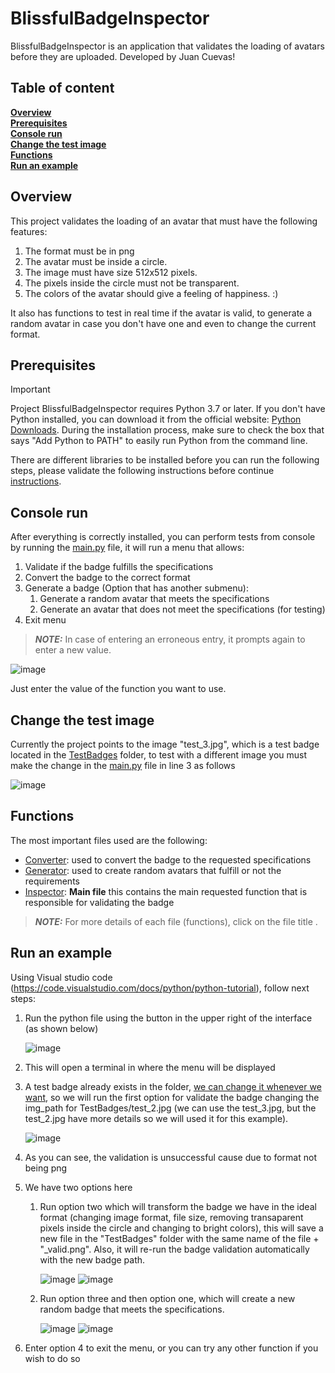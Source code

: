 # BlissfulBadgeInspector
BlissfulBadgeInspector is an application that validates the loading of avatars before they are uploaded. Developed by Juan Cuevas!

## Table of content
**[Overview](#overview)**<br>
**[Prerequisites](#prerequisites)**<br>
**[Console run](#console-run)**<br>
**[Change the test image](#change-the-test-image)**<br>
**[Functions](#functions)**<br>
**[Run an example](#run-an-example)**<br>

## Overview

This project validates the loading of an avatar that must have the following features:
1. The format must be in png
2. The avatar must be inside a circle.
3. The image must have size 512x512 pixels.
4. The pixels inside the circle must not be transparent.
5. The colors of the avatar should give a feeling of happiness. :)

It also has functions to test in real time if the avatar is valid, to generate a random avatar in case you don't have one and even to change the current format.

## Prerequisites

> [!IMPORTANT]
> 
> Project BlissfulBadgeInspector requires Python 3.7 or later. If you don't have Python installed, you can download it from the official website: [Python Downloads](https://www.python.org/downloads/).
> During the installation process, make sure to check the box that says "Add Python to PATH" to easily run Python from the command line. 
> 
> There are different libraries to be installed before you can run the following steps, please validate the following instructions before continue [instructions](prerequisites_instructions.md).

## Console run

After everything is correctly installed, you can perform tests from console by running the [main.py](main.py) file, it will run a menu that allows:

1. Validate if the badge fulfills the specifications
2. Convert the badge to the correct format
3. Generate a badge (Option that has another submenu):
   1. Generate a random avatar that meets the specifications
   2. Generate an avatar that does not meet the specifications (for testing)
4. Exit menu
> **_NOTE:_**  In case of entering an erroneous entry, it prompts again to enter a new value.

![image](https://github.com/JuanCuevas2207/BlissfulBadgeInspector/assets/67801108/f8321dd6-d2bd-4a7c-8d2c-867b543afde6)

Just enter the value of the function you want to use.

## Change the test image

Currently the project points to the image "test_3.jpg", which is a test badge located in the [TestBadges](TestBadges) folder, to test with a different image you must make the change in the [main.py](main.py) file in line 3 as follows 

![image](https://github.com/JuanCuevas2207/BlissfulBadgeInspector/assets/67801108/50e11165-99ce-4016-ba50-ad595473498d)

## Functions

The most important files used are the following: 
* [Converter](converter.md): used to convert the badge to the requested specifications
* [Generator](generator.md): used to create random avatars that fulfill or not the requirements
* [Inspector](inspector.md): **Main file** this contains the main requested function that is responsible for validating the badge
> **_NOTE:_**  For more details of each file (functions), click on the file title .

## Run an example

Using Visual studio code (https://code.visualstudio.com/docs/python/python-tutorial), follow next steps:

1. Run the python file using the button in the upper right of the interface (as shown below)

   ![image](https://github.com/JuanCuevas2207/BlissfulBadgeInspector/assets/67801108/24747f3e-b2c2-4f9c-96bd-629cfde46aa4)

2. This will open a terminal in where the menu will be displayed
3. A test badge already exists in the folder, [we can change it whenever we want](#change-the-test-image), so we will run the first option for validate the badge changing the img_path for TestBadges/test_2.jpg (we can use the test_3.jpg, but the test_2.jpg have more details so we will used it for this example).

   ![image](https://github.com/JuanCuevas2207/BlissfulBadgeInspector/assets/67801108/6412685a-9db7-43b6-8989-73f3f493cd56)

4. As you can see, the validation is unsuccessful cause due to format not being png
5. We have two options here
   1. Run option two which will transform the badge we have in the ideal format (changing image format, file size, removing transaparent pixels inside the circle and changing to bright colors), this will save a new file in the "TestBadges" folder with the same name of the file + "_valid.png". Also, it will re-run the badge validation automatically with the new badge path.

      ![image](https://github.com/JuanCuevas2207/BlissfulBadgeInspector/assets/67801108/503189ab-0ea5-4649-9fa3-e0d86b72ba66)
      ![image](https://github.com/JuanCuevas2207/BlissfulBadgeInspector/assets/67801108/265b596a-a178-4305-94e3-26b4114af496)

   3. Run option three and then option one, which will create a new random badge that meets the specifications.

      ![image](https://github.com/JuanCuevas2207/BlissfulBadgeInspector/assets/67801108/2a4863d4-7ddd-480e-be13-2f611f6d80ba)
      ![image](https://github.com/JuanCuevas2207/BlissfulBadgeInspector/assets/67801108/41ac8cc0-7af8-40f0-94a6-925536af34d7)

      
6. Enter option 4 to exit the menu, or you can try any other function if you wish to do so 
